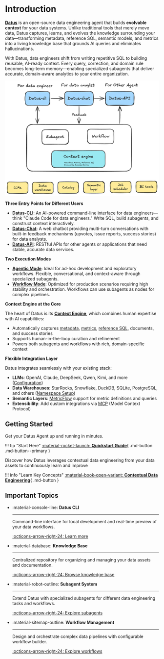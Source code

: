# Introduction

**[Datus](https://github.com/Datus-ai/Datus-agent)** is an open-source data engineering agent that builds **evolvable context** for your data systems. Unlike traditional tools that merely move data, Datus captures, learns, and evolves the knowledge surrounding your data—transforming metadata, reference SQL, semantic models, and metrics into a living knowledge base that grounds AI queries and eliminates hallucinations.

With Datus, data engineers shift from writing repetitive SQL to building reusable, AI-ready context. Every query, correction, and domain rule becomes long-term memory—enabling specialized subagents that deliver accurate, domain-aware analytics to your entire organization.

![Datus architecture](assets/home_architecture.png)

**Three Entry Points for Different Users**

- **[Datus-CLI](cli/introduction.md)**: An AI-powered command-line interface for data engineers—think "Claude Code for data engineers." Write SQL, build subagents, and construct context interactively.
- **[Datus-Chat](web_chatbot/introduction.md)**: A web chatbot providing multi-turn conversations with built-in feedback mechanisms (upvotes, issue reports, success stories) for data analysts.
- **[Datus-API](workflow/api.md)**: RESTful APIs for other agents or applications that need stable, accurate data services.

**Two Execution Modes**

- **[Agentic Mode](subagent/introduction.md)**: Ideal for ad-hoc development and exploratory workflows. Flexible, conversational, and context-aware through specialized subagents.
- **[Workflow Mode](workflow/introduction.md)**: Optimized for production scenarios requiring high stability and orchestration. Workflows can use subagents as nodes for complex pipelines.

**Context Engine at the Core**

The heart of Datus is its **[Context Engine](knowledge_base/introduction.md)**, which combines human expertise with AI capabilities:

- Automatically captures [metadata](knowledge_base/metadata.md), [metrics](knowledge_base/metrics.md), [reference SQL](knowledge_base/reference_sql.md), documents, and success stories
- Supports human-in-the-loop curation and refinement
- Powers both subagents and workflows with rich, domain-specific context

**Flexible Integration Layer**

Datus integrates seamlessly with your existing stack:

- **LLMs**: OpenAI, Claude, DeepSeek, Qwen, Kimi, and more ([Configuration](configuration/agent.md))
- **Data Warehouses**: StarRocks, Snowflake, DuckDB, SQLite, PostgreSQL, and others ([Namespace Setup](configuration/namespace.md))
- **Semantic Layers**: [MetricFlow](metricflow/introduction.md) support for metric definitions and queries
- **Extensibility**: Add custom integrations via [MCP](cli/mcp_extensions.md) (Model Context Protocol)

## Getting Started

Get your Datus Agent up and running in minutes.

!!! tip "Start Here"
    [:material-rocket-launch: **Quickstart Guide**](getting_started/Quickstart.md){ .md-button .md-button--primary }


Discover how Datus leverages contextual data engineering from your data assets to continuously learn and improve

!!! info "Learn Key Concepts"
    [:material-book-open-variant: **Contextual Data Engineering**](getting_started/contextual_data_engineering.md){ .md-button }


## Important Topics

<div class="grid cards" markdown>

-   :material-console-line: **Datus CLI**

    ---

    Command-line interface for local development and real-time preview of your data workflows.

    [:octicons-arrow-right-24: Learn more](cli/introduction.md)

-   :material-database: **Knowledge Base**

    ---

    Centralized repository for organizing and managing your data assets and documentation.

    [:octicons-arrow-right-24: Browse knowledge base](knowledge_base/introduction.md)

-   :material-robot-outline: **Subagent System**

    ---

    Extend Datus with specialized subagents for different data engineering tasks and workflows.

    [:octicons-arrow-right-24: Explore subagents](subagent/introduction.md)

-   :material-sitemap-outline: **Workflow Management**

    ---

    Design and orchestrate complex data pipelines with configurable workflow builder.

    [:octicons-arrow-right-24: Explore workflows](workflow/introduction.md)

</div>
